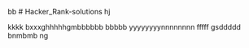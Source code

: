 bb # Hacker_Rank-solutions
hj

kkkk
bxxxghhhhhgmbbbbbb
bbbbb
yyyyyyyynnnnnnnn
fffff
gsddddd bnmbmb
ng
